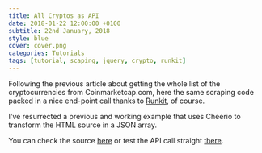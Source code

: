 ```yaml
---
title: All Cryptos as API
date: 2018-01-22 12:00:00 +0100
subtitle: 22nd January, 2018
style: blue
cover: cover.png
categories: Tutorials
tags: [tutorial, scaping, jquery, crypto, runkit]
---
```


Following the previous article about getting the whole list of the cryptocurrencies from Coinmarketcap.com, here the same scraping code packed in a nice end-point call thanks to [Runkit](https://runkit.com/), of course.

I've resurrected a previous and working example that uses Cheerio to transform the HTML source in a JSON array.

You can check the source [here](https://runkit.com/abusedmedia/coinmarketcap-all-list-api) or test the API call straight [there](https://coinmarketcap-all-list-api-hki9psot86nl.runkit.sh/).